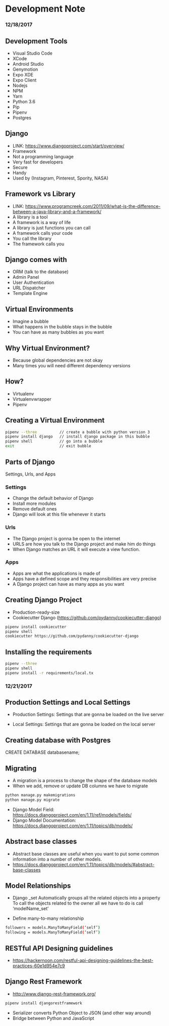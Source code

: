 # Development Note

### 12/18/2017 

## Development Tools 
- Visual Studio Code
- XCode
- Android Studio
- Genymotion
- Expo XDE
- Expo Client 
- Nodejs
- NPM
- Yarn
- Python 3.6
- Pip
- Pipenv
- Postgres

## Django 
- LINK: https://www.djangoproject.com/start/overview/
- Framework 
- Not a programming language
- Very fast for developers 
- Secure
- Handy
- Used by (Instagram, Pinterest, Spority, NASA)

## Framework vs Library  
- LINK: https://www.programcreek.com/2011/09/what-is-the-difference-between-a-java-library-and-a-framework/
- A library is a tool
- A framework is a way of life
- A library is just functions you can call
- A framework calls your code
- You call the library
- The framework calls you 

## Django comes with
- ORM (talk to the database)
- Admin Panel
- User Authentication
- URL Dispatcher
- Template Engine 

## Virtual Environments
- Imagine a bubble
- What happens in the bubble stays in the bubble
- You can have as many bubbles as you want

## Why Virtual Environment? 
- Because global dependencies are not okay
- Many times you will need different dependency versions

## How?
- Virtualenv
- Virtualenvwrapper
- Pipenv

## Creating a Virtual Environment 
```sh
pipenv --three 	        // create a bubble with python version 3
pipenv install django   // install django package in this bubble 
pipenv shell		    // go into a bubble 
exit 	                // exit bubble  
```
## Parts of Django
Settings, Urls, and Apps

### Settings
- Change the default behavior of Django
- Install more modules 
- Remove default ones
- Django will look at this file whenever it starts
### Urls
- The Django project is gonna be open to the internet
- URLS are how you talk to the Django project and make him do things
- When Django matches an URL it will execute a view function.

### Apps
- Apps are what the applications is made of
- Apps have a defined scope and they responsibilities are very precise
- A Django project can have as many apps as you want

## Creating Django Project
- Production-ready-size
- Cookiecutter Django (https://github.com/pydanny/cookiecutter-django)

```sh
pipenv install cookiecutter
pipenv shell
cookiecutter https://github.com/pydanny/cookiecutter-django
```

## Installing the requirements
```sh
pipenv --three
pipenv shell
pipenv install -r requirements/local.tx
```

### 12/21/2017

## Production Settings and Local Settings
- Production Settings:
Settings that are gonna be loaded on the live server

- Local Settings:
Settings that are gonna be loaded on the local server


## Creating database with Postgres
CREATE DATABASE databasename;

## Migrating
- A migration is a process to change the shape of the database models
- When we add, remove or update DB columns we have to migrate

```sh
python manage.py makemigrations
python manage.py migrate
```

- Django Model Field: https://docs.djangoproject.com/en/1.11/ref/models/fields/ 
- Django Model Documentation: https://docs.djangoproject.com/en/1.11/topics/db/models/ 


## Abstract base classes
- Abstract base classes are useful when you want to put some common information into a number of other models.
- https://docs.djangoproject.com/en/1.11/topics/db/models/#abstract-base-classes 


## Model Relationships
- Django _set
Automatically groups all the related objects into a property
To call the objects related to the owner all we have to do is call ‘modelName_set’

- Define many-to-many relationship
```sh
followers = models.ManyToManyField(‘self’)
following = models.ManyToManyField(‘self’)
```

## RESTful API Designing guidelines
- https://hackernoon.com/restful-api-designing-guidelines-the-best-practices-60e1d954e7c9 

## Django Rest Framework
- http://www.django-rest-framework.org/
```sh
pipenv install djangorestframework
```
- Serializer converts Python Object to JSON (and other way around)
- Bridge between Python and JavaScript
